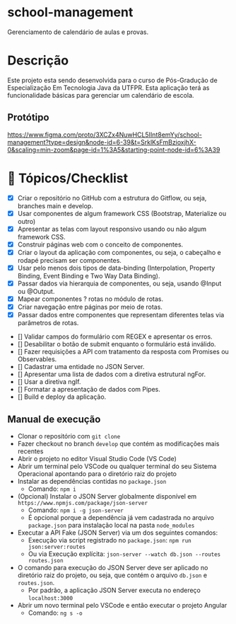 # school-management
Gerenciamento de calendário de aulas e provas.

# Descrição
Este projeto esta sendo desenvolvida para o curso de Pós-Gradução de Especialização Em Tecnologia Java da UTFPR.
Esta aplicação terá as funcionalidade básicas para gerenciar um calendário de escola.

## Protótipo
https://www.figma.com/proto/3XCZx4NuwHCL5IInt8emYy/school-management?type=design&node-id=6-39&t=SrklKsFmBzioxjhX-0&scaling=min-zoom&page-id=1%3A5&starting-point-node-id=6%3A39

# 📖 Tópicos/Checklist

- [x] Criar o repositório no GitHub com a estrutura do Gitflow, ou seja, branches main e develop. 
- [x] Usar componentes de algum framework CSS (Bootstrap, Materialize ou outro)
- [x] Apresentar as telas com layout responsivo usando ou não algum framework CSS.
- [x] Construir páginas web com o conceito de componentes.
- [x] Criar o layout da aplicação com componentes, ou seja, o cabeçalho e rodapé precisam ser componentes.
- [x] Usar pelo menos dois tipos de data-binding (Interpolation, Property Binding, Event Binding e Two Way Data Binding).
- [x] Passar dados via hierarquia de componentes, ou seja, usando @Input ou @Output. 
- [x] Mapear componentes ? rotas no módulo de rotas.
- [x] Criar navegação entre páginas por meio de rotas.
- [x] Passar dados entre componentes que representam diferentes telas via parâmetros de rotas. 
- [] Validar campos do formulário com REGEX e apresentar os erros.
- [] Desabilitar o botão de submit enquanto o formulário está inválido.
- [] Fazer requisições a API com tratamento da resposta com Promises ou Observables.
- [] Cadastrar uma entidade no JSON Server.
- [] Apresentar uma lista de dados com a diretiva estrutural ngFor.
- [] Usar a diretiva ngIf. 
- [] Formatar a apresentação de dados com Pipes. 
- [] Build e deploy da aplicação. 

## Manual de execução
- Clonar o repositório com `git clone`
- Fazer checkout no branch `develop` que contém as modificações mais recentes
- Abrir o projeto no editor Visual Studio Code (VS Code)
- Abrir um terminal pelo VSCode ou qualquer terminal do seu Sistema Operacional apontando para o diretório raiz do projeto 
- Instalar as dependências contidas no `package.json`
  - Comando: `npm i`
- (Opcional) Instalar o JSON Server globalmente disponível em `https://www.npmjs.com/package/json-server`
  - Comando: `npm i -g json-server` 
  - É opcional porque a dependência já vem cadastrada no arquivo `package.json` para instalação local na pasta `node_modules`
- Executar a API Fake (JSON Server) via um dos seguintes comandos: 
  - Execução via script registrado no `package.json`: `npm run json:server:routes` 
  - Ou via Execução explícita: `json-server --watch db.json --routes routes.json`
- O comando para execução do JSON Server deve ser aplicado no diretório raiz do projeto, ou seja, que contém o arquivo `db.json` e `routes.json`.
  - Por padrão, a aplicação JSON Server executa no endereço `localhost:3000`    
- Abrir um novo terminal pelo VSCode e então executar o projeto Angular
  - Comando: `ng s -o`